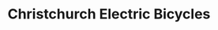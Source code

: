 ---
title: "Christchurch Electric Bicycles"
url: /christchurch/christchurch-electric-bicycles/
shop: Fahrrad
---